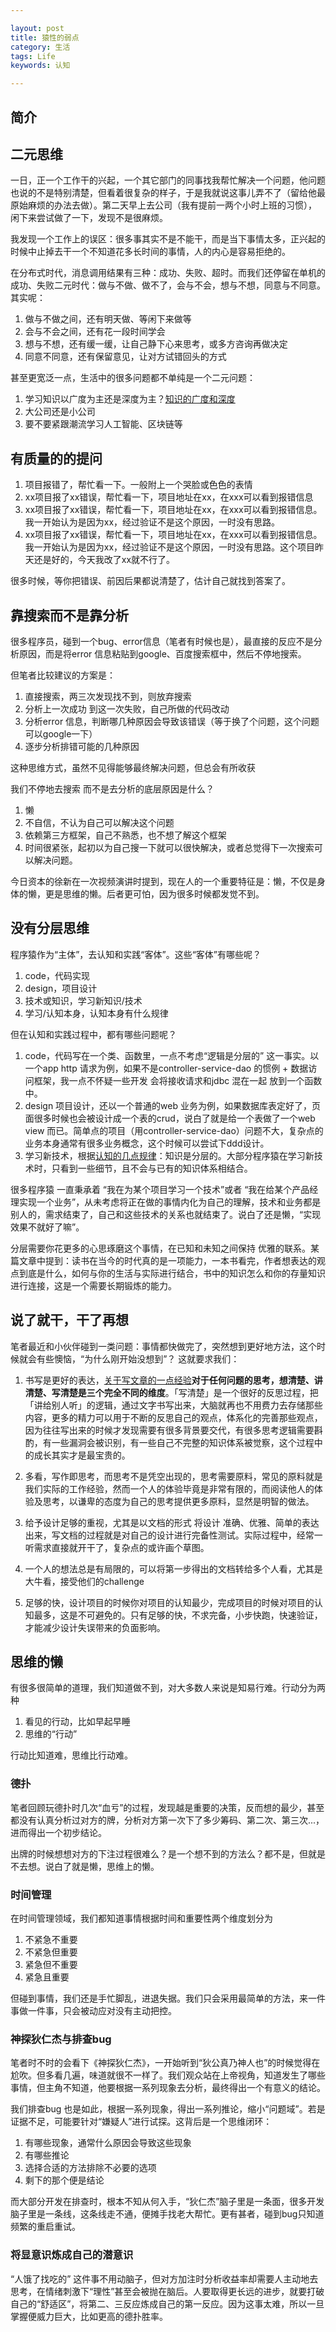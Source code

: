 ```yaml
---

layout: post
title: 猿性的弱点
category: 生活
tags: Life
keywords: 认知

---
```


## 简介


## 二元思维

一日，正一个工作干的兴起，一个其它部门的同事找我帮忙解决一个问题，他问题也说的不是特别清楚，但看着很复杂的样子，于是我就说这事儿弄不了（留给他最原始麻烦的办法去做）。第二天早上去公司（我有提前一两个小时上班的习惯）， 闲下来尝试做了一下，发现不是很麻烦。

我发现一个工作上的误区：很多事其实不是不能干，而是当下事情太多，正兴起的时候中止掉去干一个不知道花多长时间的事情，人的内心是容易拒绝的。

在分布式时代，消息调用结果有三种：成功、失败、超时。而我们还停留在单机的成功、失败二元时代：做与不做、做不了，会与不会，想与不想，同意与不同意。其实呢：

1. 做与不做之间，还有明天做、等闲下来做等
2. 会与不会之间，还有花一段时间学会
3. 想与不想，还有缓一缓，让自己静下心来思考，或多方咨询再做决定
4. 同意不同意，还有保留意见，让对方试错回头的方式

甚至更宽泛一点，生活中的很多问题都不单纯是一个二元问题：

1. 学习知识以广度为主还是深度为主？[知识的广度和深度](http://qiankunli.github.io/2018/11/02/deeper_or_wider.html)
2. 大公司还是小公司
3. 要不要紧跟潮流学习人工智能、区块链等

## 有质量的的提问

1. 项目报错了，帮忙看一下。一般附上一个哭脸或色色的表情
2. xx项目报了xx错误，帮忙看一下，项目地址在xx，在xxx可以看到报错信息
3. xx项目报了xx错误，帮忙看一下，项目地址在xx，在xxx可以看到报错信息。我一开始认为是因为xx，经过验证不是这个原因，一时没有思路。
4. xx项目报了xx错误，帮忙看一下，项目地址在xx，在xxx可以看到报错信息。我一开始认为是因为xx，经过验证不是这个原因，一时没有思路。这个项目昨天还是好的，今天我改了xx就不行了。

很多时候，等你把错误、前因后果都说清楚了，估计自己就找到答案了。

## 靠搜索而不是靠分析

很多程序员，碰到一个bug、error信息（笔者有时候也是），最直接的反应不是分析原因，而是将error 信息粘贴到google、百度搜索框中，然后不停地搜索。

但笔者比较建议的方案是：

1. 直接搜索，两三次发现找不到，则放弃搜索
2. 分析上一次成功 到这一次失败，自己所做的代码改动
3. 分析error 信息，判断哪几种原因会导致该错误（等于换了个问题，这个问题可以google一下）
4. 逐步分析排错可能的几种原因

这种思维方式，虽然不见得能够最终解决问题，但总会有所收获

我们不停地去搜索 而不是去分析的底层原因是什么？

1. 懒
2. 不自信，不认为自己可以解决这个问题
3. 依赖第三方框架，自己不熟悉，也不想了解这个框架
4. 时间很紧张，起初以为自己搜一下就可以很快解决，或者总觉得下一次搜索可以解决问题。

今日资本的徐新在一次视频演讲时提到，现在人的一个重要特征是：懒，不仅是身体的懒，更是思维的懒。后者更可怕，因为很多时候都发觉不到。

## 没有分层思维

程序猿作为“主体”，去认知和实践“客体”。这些“客体”有哪些呢？

1. code，代码实现
2. design，项目设计
3. 技术或知识，学习新知识/技术
3. 学习/认知本身，认知本身有什么规律

但在认知和实践过程中，都有哪些问题呢？

1. code，代码写在一个类、函数里，一点不考虑“逻辑是分层的” 这一事实。以一个app http 请求为例，如果不是controller-service-dao 的惯例 + 数据访问框架，我一点不怀疑一些开发 会将接收请求和jdbc 混在一起 放到一个函数中。
2. design 项目设计，还以一个普通的web 业务为例，如果数据库表定好了，页面很多时候也会被设计成一个表的crud，说白了就是给一个表做了一个web view 而已。简单点的项目（用controller-service-dao）问题不大，复杂点的业务本身通常有很多业务概念，这个时候可以尝试下ddd设计。
3. 学习新技术，根据[认知的几点规律](http://qiankunli.github.io/2018/11/05/cognition.html)：知识是分层的。大部分程序猿在学习新技术时，只看到一些细节，且不会与已有的知识体系相结合。

很多程序猿 一直秉承着 “我在为某个项目学习一个技术”或者 “我在给某个产品经理实现一个业务”，从未考虑将正在做的事情内化为自己的理解，技术和业务都是别人的，需求结束了，自己和这些技术的关系也就结束了。说白了还是懒，“实现效果不就好了嘛”。

分层需要你花更多的心思琢磨这个事情，在已知和未知之间保持 优雅的联系。某篇文章中提到：读书在当今的时代真的是一项能力，一本书看完，作者想表达的观点到底是什么，如何与你的生活与实际进行结合，书中的知识怎么和你的存量知识进行连接，这是一个需要长期锻炼的能力。

## 说了就干，干了再想

笔者最近和小伙伴碰到一类问题：事情都快做完了，突然想到更好地方法，这个时候就会有些懊恼，“为什么刚开始没想到”？ 这就要求我们：

1. 书写是更好的表达，[关于写文章的一点经验](https://mp.weixin.qq.com/s/fJNIvghKrN_HZaO-qNfgkQ)**对于任何问题的思考，想清楚、讲清楚、写清楚是三个完全不同的维度**。「写清楚」是一个很好的反思过程，把「讲给别人听」的逻辑，通过文字书写出来，大脑就再也不用费力去存储那些内容，更多的精力可以用于不断的反思自己的观点，体系化的完善那些观点，因为往往写出来的时候才发现需要有很多背景要交代，有很多思考逻辑需要斟酌，有一些漏洞会被识别，有一些自己不完整的知识体系被觉察，这个过程中的成长其实才是最宝贵的。
2. 多看，写作即思考，而思考不是凭空出现的，思考需要原料，常见的原料就是我们实际的工作经验，然而一个人的体验毕竟是非常有限的，而阅读他人的体验及思考，以谦卑的态度为自己的思考提供更多原料，显然是明智的做法。

1. 给予设计足够的重视，尤其是以文档的形式 将设计 准确、优雅、简单的表达出来，写文档的过程就是对自己的设计进行完备性测试。实际过程中，经常一听需求直接就开干了，复杂点的或许画个草图。
2. 一个人的想法总是有局限的，可以将第一步得出的文档转给多个人看，尤其是大牛看，接受他们的challenge
3. 足够的快，设计项目的时候你对项目的认知最少，完成项目的时候对项目的认知最多，这是不可避免的。只有足够的快，不求完备，小步快跑，快速验证，才能减少设计失误带来的负面影响。

## 思维的懒

有很多很简单的道理，我们知道做不到，对大多数人来说是知易行难。行动分为两种

1. 看见的行动，比如早起早睡
2. 思维的“行动”

行动比知道难，思维比行动难。

### 德扑

笔者回顾玩德扑时几次“血亏”的过程，发现越是重要的决策，反而想的最少，甚至都没有认真分析过对方的牌，分析对方第一次下了多少筹码、第二次、第三次...，进而得出一个初步结论。

出牌的时候想想对方的下注过程很难么？是一个想不到的方法么？都不是，但就是不去想。说白了就是懒，思维上的懒。

### 时间管理

在时间管理领域，我们都知道事情根据时间和重要性两个维度划分为

1. 不紧急不重要
2. 不紧急但重要
3. 紧急但不重要
4. 紧急且重要

但碰到事情，我们还是手忙脚乱，进退失据。我们只会采用最简单的方法，来一件事做一件事，只会被动应对没有主动把控。

### 神探狄仁杰与排查bug

笔者时不时的会看下《神探狄仁杰》，一开始听到“狄公真乃神人也”的时候觉得在尬吹。但多看几遍，味道就很不一样了。我们观众站在上帝视角，知道发生了哪些事情，但主角不知道，他要根据一系列现象去分析，最终得出一个有意义的结论。

我们排查bug 也是如此，根据一系列现象，得出一系列推论，缩小“问题域”。若是证据不足，可能要针对“嫌疑人”进行试探。这背后是一个思维闭环：

1. 有哪些现象，通常什么原因会导致这些现象
2. 有哪些推论
3. 选择合适的方法排除不必要的选项
4. 剩下的那个便是结论

而大部分开发在排查时，根本不知从何入手，“狄仁杰”脑子里是一条面，很多开发脑子里是一条线，这条线走不通，便摊手找老大帮忙。更有甚者，碰到bug只知道频繁的重启重试。

### 将显意识炼成自己的潜意识

“人饿了找吃的” 这件事不用动脑子，但对方加注时分析收益率却需要人主动地去思考，在情绪刺激下“理性”甚至会被抛在脑后。人要取得更长远的进步，就要打破自己的“舒适区”，将第二、三反应炼成自己的第一反应。因为这事太难，所以一旦掌握便威力巨大，比如更高的德扑胜率。

